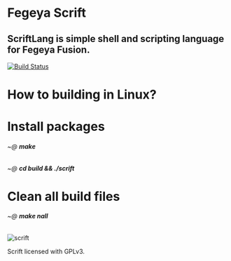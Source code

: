 # Fegeya Scrift
## ScriftLang is simple shell and scripting language for Fegeya Fusion.

[![Build Status](https://dev.azure.com/ferhatgectao/scrift-lang/_apis/build/status/FerhatGec.scrift-lang?branchName=master)](https://dev.azure.com/ferhatgectao/scrift-lang/_build/latest?definitionId=1&branchName=master)


# How to building in Linux?

# Install packages



###### ~@ **make** 


###### ~@ **cd build && ./scrift**

# Clean all build files

###### ~@ **make nall** 
![scrift](https://user-images.githubusercontent.com/54369961/78505829-b2594180-777e-11ea-83e6-fbeaa2383d43.png)



Scrift licensed with GPLv3.
